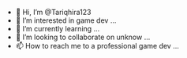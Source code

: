 - 👋 Hi, I’m @Tariqhira123
- 👀 I’m interested in game dev ...
- 🌱 I’m currently learning ...
- 💞️ I’m looking to collaborate on unknow ...
- 📫 How to reach me to a professional game dev
...

<!---
Tariqhira123/Tariqhira123 is a ✨ special ✨ repository because its `README.md` (this file) appears on your GitHub profile.
You can click the Preview link to take a look at your changes.
--->
